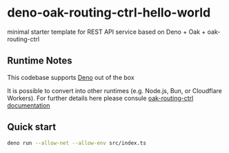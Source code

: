 # deno-oak-routing-ctrl-hello-world

minimal starter template for REST API service based on Deno + Oak +
oak-routing-ctrl

## Runtime Notes

This codebase supports
[Deno](https://docs.deno.com/runtime/fundamentals/installation/) out of the box

It is possible to convert into other runtimes (e.g. Node.js, Bun, or Cloudflare
Workers). For further details here please consule
[oak-routing-ctrl documentation](https://github.com/Thesephi/oak-routing-ctrl?tab=readme-ov-file#other-runtimes)

## Quick start

```bash
deno run --allow-net --allow-env src/index.ts
```
